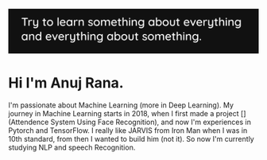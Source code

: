 ![](./cover.png)

# Hi I'm Anuj Rana.

I'm passionate about Machine Learning (more in Deep Learning). My journey in Machine Learning starts in 2018, when I first made a project [](Attendence System Using Face Recognition), and now I'm experiences in Pytorch and TensorFlow. I really like JARVIS from Iron Man when I was in 10th standard, from then I wanted to build him (not it). So now I'm currently studying NLP and speech Recognition.
